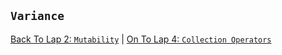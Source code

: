 ## `Variance`


[Back To Lap 2: `Mutability`](/mutability.md) | [On To Lap 4: `Collection Operators`](/operators.md)
